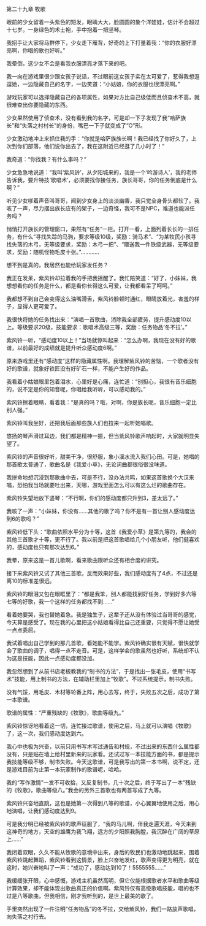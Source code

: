 第二十九章 牧歌


眼前的少女留着一头紫色的短发，眼睛大大，脸圆圆的象个洋娃娃，估计不会超过十七岁。一身绿色的术士袍，手中抱着一把竖琴。

我招手让大家将马群停下，少女走下雁背，好奇的上下打量着我：“你的衣服好漂亮啊，你唱的歌也好听。”

我晕倒，这少女不会是看我衣服漂亮才落下来的吧。

我一向在游戏里很少跟女孩子说话，不过眼前这女孩子实在太可爱了，惹得我想逗逗她，一边隐藏自己的名字，一边笑道：“小姑娘，你的衣服也很漂亮啊。”

游戏玩家可以选择隐藏自己的各项属性，如果对方比自己级低而且侦查术不高，就很难查出你要隐藏的东西。

少女果然使用了侦查术，没有看到我的名字，可是却一下子发现了我“哈萨族长”和“失落之村村长”的身份，嘴巴一下子就变成了“O”形。

少女激动地冲上来抓住我的手：“你就是哈萨族族长啊！我已经找了你好久了，上次到你们部落，他们说你出去了，我在这附近已经逛了几小时了！”

我奇道：“你找我？有什么事吗？”

少女急急地说道：“我叫‘紫风铃’，从夕阳城来的，我是一个‘吟游诗人’，我的老师告诉我，要升特技‘歌唱术’，必须要找你接任务，族长哥哥，你的任务倒底是什么啊？”

听见少女嗲着声音叫哥哥，闻到少女身上的淡淡幽香，我只觉全身骨头都软了。我咳了一声，尽力摆出族长应有的架子，一边奇怪，我可不是NPC，难道也能派任务吗？

悄悄打开族长的管理窗口，果然有“任务”一栏。打开一看，上面列着长长的一排任务，有什么“寻找失踪的马驹，要求等级10级，奖励：骑马术”、“为某牧民小孩寻找失落的木弓，无等级要求，奖励：木弓一把”、“赠送我一件铁级武器，无等级要求，奖励：随机怪物毛皮十张。”…………

想不到是真的，我居然也能给玩家发任务？

我正在发呆，紫风铃却拉着我的手把我摇醒了。我忙陪笑道：“好了，小妹妹，我想想看你的任务是什么，都是看你长得这么可爱，让我都看呆了呵呵。”

我都想不到自己会变得这么油嘴滑舌，紫风铃脸顿时通红，眼睛放着光，害羞的样子，显得人更可爱了。

我很快将她的任务找出来：“演唱一首歌曲，消除我全部疲劳，提升感动度10以上。等级要求20级，技能要求：歌唱术高级三等，奖励：任务物品‘冬不拉’。”

紫风铃一听，“感动度10以上！”当场就惊叫起来：“怎么办啊，我现在没有好的歌谱，以前最好的成绩就是提升听众感动度6啊。”

原来游戏里还有“感动度”这样的隐藏属性啊。我理解紫风铃的苦恼，一个歌者没有好的歌谱，就象好铁匠没有好矿石一样，不能产生好的作品。

我看着小姑娘眼里包着泪水，心里好是心痛，连忙道：“别担心，我很有音乐细胞的，说不定是你的知音呢，你唱给我听听，可以感动我的。”

紫风铃擦着眼睛，看着我：“是真的吗？哦，对啊，你是族长呢，音乐细胞一定比别人强。”

紫风铃叫我坐好，还把我后面那些族人们也拉来一起听她唱歌。

悠扬的琴声滑过耳边，我们都是精神一振，但当紫风铃歌声响起时，大家就明显失望了。

紫风铃的声音很好听，甜美干净，很舒服，象小溪水流入我们心田。可是，她唱的那首歌太普通了，歌曲名是《我爱小草》，无论词曲都很俗很没味道。

我拼命地想沉浸到那歌曲中去，可是不行，没办法共鸣，如果这首歌换个大汉来唱，恐怕我当场就要吐出来，天哪，游戏里面怎么可以有这么烂的歌曲存在。

紫风铃失望地放下竖琴：“不行啊，你们的感动度都只升到3，差太远了。”

我咳了一声：“小妹妹，你没有……其他的歌了吗？你不是有一首让别人感动度达到6的歌吗？”

紫风铃低下头：“歌曲依照水平分为十等，这首《我爱小草》是第九等的，我会的其他三首歌才十等，更不行了。我以前是把这首歌唱给几个小朋友听，他们挺喜欢的，感动度也只有那次达到6。”

我晕，原来这是一首儿歌啊，看来歌曲跟听众还有相合度的讲究。

接下来紫风铃又试了其他三首歌，反而效果好些，我们感动度有了4点，不过还是离10的标准差很远。

紫风铃的眼泪又包在眼眶里了：“都是我笨，别人都能找到好任务，学到好多六等七等的好歌，我一个这样的任务都找不到……”

看着她要哭，我也替她着急。我是独生子，这辈子还从没有体验过当哥哥的感觉，今天算是感受了。现在我的心里把这小姑娘看得比自己还重要，只觉得不愿让她受一点点委屈。

我试着唱出自己学到的那几首歌，看她能不能学。紫风铃确实很有天赋，很快就学会了歌曲的调子，唱得一点不走音。可是，这样学会的歌虽然也好听，系统却不认为这是技能，因此一点感动度都没加。

我忽然想到了从前书店老板教我的“制书的方法”，于是找出一张毛皮，使用“书写术”技能，用上制书的方法，在辅助栏里加上“牧歌”。不过系统提示，制书失败。

没有气馁，用毛皮、木材等轮番上阵，用心去写，终于，失败五次之后，成功了第一本歌谱。

歌谱的属性：“严重残缺的《牧歌》，歌曲等级九。”

紫风铃惊讶地看着这一切，连忙接过歌谱，使用之后，马上就可以演唱《牧歌》了，这一次，我们感动度达到六。

我心中也极为兴奋，以前只用书写术写过通告和村规，不过出来的东西什么属性都没有，只是贴在墙上给村里新来的玩家看。还试过写一本技能方面的书，都是提示我技能等级不够，制书失败。今天这歌谱，可是我写出的第一本书啊，说不定，还是游戏目前为止第一本玩家制作的歌谱呢，哈哈。

我的“写作激情”一发不可收拾，又反复制书，几十次之后，终于写出了一本“残缺的《牧歌》，歌曲等级八。”我会的另外三首歌也有两首写成了九等。

紫风铃兴奋地直跳，这也是她第一次得到八等的歌谱，小心翼翼地使用之后，用心地演唱，让我们感动度达到9。

可是我分明已经被紫风铃的歌声征服了，“我的马儿啊，伴我走遍天涯，今天来到这神奇的地方，天空的雄鹰为我飞翔，远方的夕阳照我胸膛，我沉醉在广阔的草原上……”

我闭着双眼，久久不能从牧歌的意境中出来，身后的牧民们也激动地跳起来，围着紫风铃跳起舞蹈，紫风铃看到这情景，脸上兴奋地发红，歌声变得更为明亮，就在这时，她兴奋地叫了一声：“成功了，感动达到10了！5555555……”

我缓缓张开眼，心中感慨，游戏主机虽然高明，但它仅能根据歌者水平和歌曲等级计算效果，却不能体现出歌曲真正的价值啊。紫风铃仅有高级歌唱技能，唱的也不过是八等歌曲，但我相信，刚才我听到的，是世上最美的歌了。

手里突然出现了一件注明“任务物品”的冬不拉，交给紫风铃，我们一路放声歌唱，向失落之村行去。





